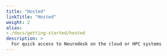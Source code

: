 ```yaml
---
title: "Hosted"
linkTitle: "Hosted"
weight: 2
alias: 
- /docs/getting-started/hosted
description: >
  For quick access to Neurodesk on the cloud or HPC systems
---
```

